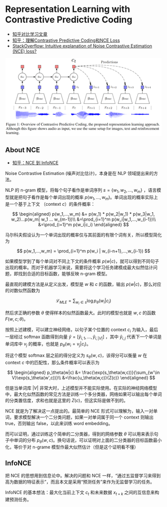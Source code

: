 # Representation Learning with Contrastive Predictive Coding

- [知乎对比学习文章](https://zhuanlan.zhihu.com/p/346686467)
- [知乎：理解Contrastive Predictive Coding和NCE Loss](https://zhuanlan.zhihu.com/p/129076690)
- [StackOverflow: Intuitive explanation of Noise Contrastive Estimation (NCE) loss?](https://datascience.stackexchange.com/questions/13216/intuitive-explanation-of-noise-contrastive-estimation-nce-loss)

![](../imgs/CPC.png)

## About NCE
- [知乎：NCE 到 InfoNCE](https://zhuanlan.zhihu.com/p/334772391)

Noise Contrastive Estimation (噪声对比估计)，本身是在 NLP 领域提出来的方法。

NLP 的 n-gram 模型，将每个句子看作是单词序列 $s=\{w_1, w_2, ..., w_m\}$ ，语言模型就是把句子看作是每个单词出现的概率 $p(w_1, ..., w_m)$。单词出现的概率实际上是一个基于上下文 （context $c$）的条件概率：

$$
\begin{aligned}
p(w_1,...,w_m) &= p(w_1) * p(w_2|w_1) * p(w_3|w_1, w_2)...p(w_m| w_1 ... w_{m-1})\\
&=\prod_{i=1}^m p(w_i|w_1,...,w_{i-1})\\
&=\prod_{i=1}^m p(w_i|c_i)
\end{aligned}
$$

马尔科夫假设认为一个单词出现的概率仅与其前面的有限个词有关，所以模型简化为

$$
p(w_1,...,w_m)  = \prod_{i=1}^m p(w_i | w_{i-n+1},...,w_{i-1})
$$

如果模型学到了每个单词对不同上下文的条件概率 $p(w|c)$，就可以得到不同句子出现的概率。而对于机器学习来说，需要将这个学习任务建模成最大似然估计问题，即找到合适的目标函数，能够反映 n-gram 模型。

最直观的建模方法是从定义出发，模型是 $w$ 和 $c$ 的函数，输出 $p(w|c)$，那么对应的对数似然函数为

$$
\mathcal{L}_{MLE} = \sum_{w_i\in s} \log p_\theta(w_i | c_i)
$$

然后求正确的参数 $\theta$ 使得样本的似然函数最大。此时的模型也就是 $w,c$ 的函数 $F(w,c;\theta)$。

按照上述建模，可以建立神经网络，以句子某个位置的 context $c_i$ 为输入，最后一层经过 softmax 函数得到向量 $\hat{y} = [\hat{y}_{i,1},..., \hat{y}_{i,|V|}]$ ，其中 $\hat{y}_{i,j}$ 代表下一个单词是单词库中 $v_j$ 的概率，也就是 $p_\theta(w_i = v_j | c_i)$。

将这个模型 softmax 层之前的得分定义为 $s_\theta(w,c)$，该得分可以衡量 $w$ 在 context $c$ 中的匹配性，那么条件概率可以表示为

$$
\begin{aligned}
p_\theta(w|c) &= \frac{\exp(s_\theta(w,c))}{\sum_{w'\in V}\exp(s_\theta(w',c))}\\
&=\frac{u_\theta(w,c)}{Z(c)}
\end{aligned}
$$

但是当单词库 $|V|$ 非常大时，上述模型并不能实际使用。在实际的神经网络模型中，最大化似然函数的常见方法是训练一个多分类器，网络如果可以输出每个单词的分类置信度，求和也就是这里的 $Z(c)$，但这实际是做不到的。

NCE 就是为了解决这一点提出的。最简单的 NCE 形式可以理解为，输入一对单词，要求模型解决一个二分类问题，如果一对单词属于同一个 context 则输出 true，否则输出 false，以此来训练 word embedding。

而可以证明，通过训练这个简单的二分类器，得到的网络参数 $\theta$ 可以用来表示句子中单词的分布 $p_\theta(w,c)$。换句话说，可以证明对上面的二分类器的目标函数最小化，等价于对 n-grame 模型作最大似然估计（但是这个证明看不懂）

## InfoNCE
把 NCE 的思想用到信息论中。解决的问题和 NCE 一样，“通过五监督学习来得到高为数据的特征表示”，而且本文是采用“预测任务”来作为无监督学习的任务。

InfoNCE 的基本想法：最大化当前上下文 $c_t$ 和未来数据 $x_{t+k}$ 之间的互信息来构建预测任务。